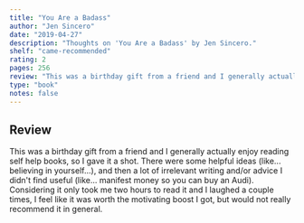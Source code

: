 ```yaml
---
title: "You Are a Badass"
author: "Jen Sincero"
date: "2019-04-27"
description: "Thoughts on 'You Are a Badass' by Jen Sincero."
shelf: "came-recommended"
rating: 2
pages: 256
review: "This was a birthday gift from a friend and I generally actually enjoy reading self help books, so I gave it a shot. There were some helpful ideas (like... believing in yourself...), and then a lot of irrelevant writing and/or advice I didn't find useful (like... manifest money so you can buy an Audi). Considering it only took me two hours to read it and I laughed a couple times, I feel like it was worth the motivating boost I got, but would not really recommend it in general."
type: "book"
notes: false
---
```


## Review

This was a birthday gift from a friend and I generally actually enjoy reading self help books, so I gave it a shot. There were some helpful ideas (like... believing in yourself...), and then a lot of irrelevant writing and/or advice I didn't find useful (like... manifest money so you can buy an Audi). Considering it only took me two hours to read it and I laughed a couple times, I feel like it was worth the motivating boost I got, but would not really recommend it in general.
